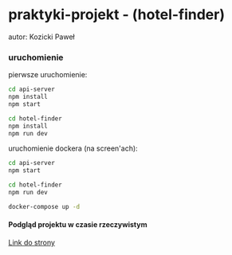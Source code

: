 # praktyki-projekt - (hotel-finder)

autor: Kozicki Paweł

### uruchomienie

pierwsze uruchomienie:
```bash
cd api-server
npm install
npm start
```
```bash
cd hotel-finder
npm install
npm run dev
```

uruchomienie dockera (na screen'ach):
```bash
cd api-server
npm start
```
```bash
cd hotel-finder
npm run dev
```
```bash
docker-compose up -d
```

#### Podgląd projektu w czasie rzeczywistym

[Link do strony](http://hassioustka.duckdns.org:3354/)
